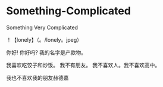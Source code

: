 # Something-Complicated
Something Very Complicated

！【lonely】（。/lonely。jpeg）

你好! 你好吗? 我的名字是产款物。 

我喜欢吃饺子和炒饭。 我不有朋友。 我不喜欢人。我不喜欢高中。

我也不喜欢我的朋友赫德嘉

